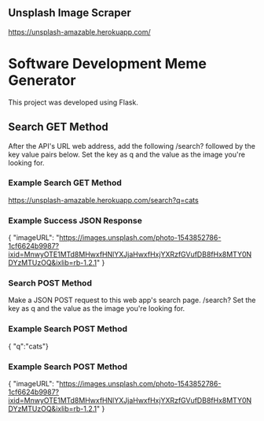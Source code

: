 ﻿## Unsplash Image Scraper
https://unsplash-amazable.herokuapp.com/

# Software Development Meme Generator

This project was developed using Flask.

## Search GET Method
After the API's URL web address, add the following /search? followed by the key value pairs below.
Set the key as q and the value as the image you're looking for.

### Example Search GET Method
https://unsplash-amazable.herokuapp.com/search?q=cats

### Example Success JSON Response
{ "imageURL": "https://images.unsplash.com/photo-1543852786-1cf6624b9987?ixid=MnwyOTE1MTd8MHwxfHNlYXJjaHwxfHxjYXRzfGVufDB8fHx8MTY0NDYzMTUzOQ&ixlib=rb-1.2.1" }


### Search POST Method
Make a JSON POST request to this web app's search page. /search?
Set the key as q and the value as the image you're looking for.

### Example Search POST Method
{ "q":"cats"}

### Example Search POST Method
{ "imageURL": "https://images.unsplash.com/photo-1543852786-1cf6624b9987?ixid=MnwyOTE1MTd8MHwxfHNlYXJjaHwxfHxjYXRzfGVufDB8fHx8MTY0NDYzMTUzOQ&ixlib=rb-1.2.1" } 
